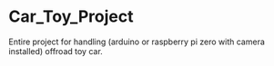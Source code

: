 # Car_Toy_Project
Entire project for handling (arduino or raspberry pi zero with camera installed) offroad toy car.
